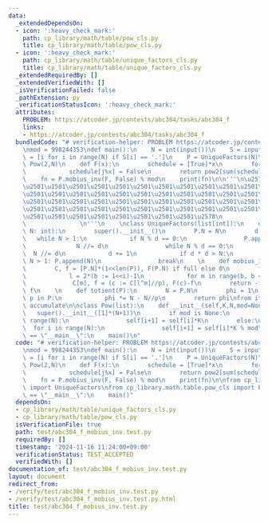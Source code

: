 ```yaml
---
data:
  _extendedDependsOn:
  - icon: ':heavy_check_mark:'
    path: cp_library/math/table/pow_cls.py
    title: cp_library/math/table/pow_cls.py
  - icon: ':heavy_check_mark:'
    path: cp_library/math/table/unique_factors_cls.py
    title: cp_library/math/table/unique_factors_cls.py
  _extendedRequiredBy: []
  _extendedVerifiedWith: []
  _isVerificationFailed: false
  _pathExtension: py
  _verificationStatusIcon: ':heavy_check_mark:'
  attributes:
    PROBLEM: https://atcoder.jp/contests/abc304/tasks/abc304_f
    links:
    - https://atcoder.jp/contests/abc304/tasks/abc304_f
  bundledCode: "# verification-helper: PROBLEM https://atcoder.jp/contests/abc304/tasks/abc304_f\n\
    \nmod = 998244353\ndef main():\n    N = int(input())\n    S = input()\n\n    work\
    \ = [i for i in range(N) if S[i] == '.']\n    P = UniqueFactors(N)\n    pow2 =\
    \ Pow(2,N)\n    def F(x):\n        schedule = [True]*x\n        for j in work:\n\
    \            schedule[j%x] = False\n        return pow2[sum(schedule)]\n    \n\
    \    fn = P.mobius_inv(F, False) % mod\n    print(fn)\n\n'''\n\u257A\u2501\u2501\
    \u2501\u2501\u2501\u2501\u2501\u2501\u2501\u2501\u2501\u2501\u2501\u2501\u2501\
    \u2501\u2501\u2501\u2501\u2501\u2501\u2501\u2501\u2501\u2501\u2501\u2501\u2501\
    \u2501\u2501\u2501\u2501\u2501\u2501\u2501\u2501\u2501\u2501\u2501\u2501\u2501\
    \u2501\u2501\u2501\u2501\u2501\u2501\u2501\u2501\u2501\u2501\u2501\u2501\u2501\
    \u2501\u2501\u2501\u2501\u2501\u2501\u2501\u2501\u2578\n             https://kobejean.github.io/cp-library\
    \               \n'''\n    \nclass UniqueFactors(list[int]):\n    def __init__(P,\
    \ N: int):\n        super().__init__()\n        P.N = N\n        d = 2\n     \
    \   while N > 1:\n            if N % d == 0:\n                P.append(d)\n  \
    \              N //= d\n                while N % d == 0:\n                  \
    \  N //= d\n            d += 1\n            if d * d > N:\n                if\
    \ N > 1: P.append(N)\n                break\n    \n    def mobius_inv(P, F, full=True):\n\
    \        C, f = [P.N]*(1<<len(P)), F(P.N) if full else 0\n        for i,p in enumerate(P):\n\
    \            l = 2*(b := 1<<i)-1\n            for m in range(b, b << 1):\n   \
    \             C[m], f = (c := C[l^m]//p), F(c)-f\n        return -f if full else\
    \ f\n    \n    def totient(P):\n        N = P.N\n        phi = 1\n        for\
    \ p in P:\n            phi *= N - N//p\n        return phi\nfrom itertools import\
    \ accumulate\n\nclass Pow(list):\n    def __init__(self,K,N,mod=None):\n     \
    \   super().__init__([1]*(N+1))\n        if mod is None:\n            for i in\
    \ range(N):\n                self[i+1] = self[i]*K\n        else:\n          \
    \  for i in range(N):\n                self[i+1] = self[i]*K % mod\n\nif __name__\
    \ == \"__main__\":\n    main()\n"
  code: "# verification-helper: PROBLEM https://atcoder.jp/contests/abc304/tasks/abc304_f\n\
    \nmod = 998244353\ndef main():\n    N = int(input())\n    S = input()\n\n    work\
    \ = [i for i in range(N) if S[i] == '.']\n    P = UniqueFactors(N)\n    pow2 =\
    \ Pow(2,N)\n    def F(x):\n        schedule = [True]*x\n        for j in work:\n\
    \            schedule[j%x] = False\n        return pow2[sum(schedule)]\n    \n\
    \    fn = P.mobius_inv(F, False) % mod\n    print(fn)\n\nfrom cp_library.math.table.unique_factors_cls\
    \ import UniqueFactors\nfrom cp_library.math.table.pow_cls import Pow\n\nif __name__\
    \ == \"__main__\":\n    main()"
  dependsOn:
  - cp_library/math/table/unique_factors_cls.py
  - cp_library/math/table/pow_cls.py
  isVerificationFile: true
  path: test/abc304_f_mobius_inv.test.py
  requiredBy: []
  timestamp: '2024-11-16 11:24:00+09:00'
  verificationStatus: TEST_ACCEPTED
  verifiedWith: []
documentation_of: test/abc304_f_mobius_inv.test.py
layout: document
redirect_from:
- /verify/test/abc304_f_mobius_inv.test.py
- /verify/test/abc304_f_mobius_inv.test.py.html
title: test/abc304_f_mobius_inv.test.py
---
```

